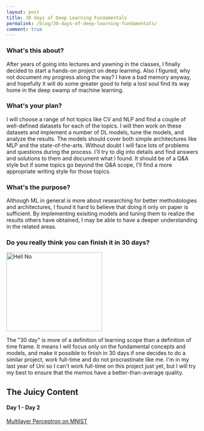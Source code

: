 ```yaml
---
layout: post
title: 30 days of Deep Learning Fundamentals
permalink: /blog/30-days-of-deep-learning-fundamentals/
comment: true
---
```

### What's this about?
After years of going into lectures and yawning in the classes, I finally decided to start a hands-on project on deep learning. Also I figured, why not document my progress along the way? I have a bad memory anyway, and hopefully it will do some greater good to help a lost soul find its way home in the deep swamp of machine learning.

### What's your plan?
I will choose a range of hot topics like CV and NLP and find a couple of well-defined datasets for each of the topics. I will then work on these datasets and implement a number of DL models, tune the models, and analyze the results. The models should cover both simple architectures like MLP and the state-of-the-arts. Without doubt I will face lots of problems and questions during the process. I'll try to dig into details and find answers and solutions to them and document what I found. It should be of a Q&A style but if some topics go beyond the Q&A scope, I'll find a more appropriate writing style for those topics.

### What's the purpose?
Although ML in general is more about researching for better methodologies and architectures, I found it hard to believe that doing it only on paper is sufficient. By implementing exisiting models and tuning them to realize the results others have obtained, I may be able to have a deeper understanding in the related areas.
 
### Do you really think you can finish it in 30 days?

<img src="https://memegenerator.net/img/instances/500x/74069464/oh-hell-no.jpg" alt="Hell No" width="250" height="206" />

The "30 day" is more of a definition of learning scope than a definition of time frame. It means I will focus only on the fundamental concepts and models, and make it possible to finish in 30 days if one decides to do a similar project, work full-time and do not procrastinate like me. I'm in my last year of Uni so I can't work full-time on this project just yet, but I will try my best to ensure that the memos have a better-than-average quality.

## The Juicy Content

#### Day 1 - Day 2   
[Multilayer Perceptron on MNIST](/30ddlf/mlp-on-mnist)

